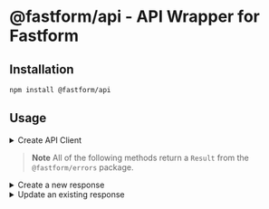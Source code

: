 # @fastform/api - API Wrapper for Fastform

## Installation

```bash
npm install @fastform/api
```

## Usage

<details>
<summary>Create API Client</summary>

```ts
import { FormbricksAPI, EnvironmentId } from "@fastform/api";

const api = new FormbricksAPI({
  apiHost: "http://localhost:3000",
  environmentId: "clgwh8maj0005n2f66pwzev3r" as EnvironmentId,
});
```

</details>

> **Note**
> All of the following methods return a `Result` from the `@fastform/errors` package.

<details>
<summary>Create a new response</summary>

```ts
const response = await api.createResponse({
  formId: "......" as formId,
  personId: "......" as PersonId,
  data: {
    questionId: "response",
  },
});
```

</details>

<details>
<summary>Update an existing response</summary>

```ts
const response = await api.updateResponse({
  responseId: "......" as ResponseId, // If you pass response.value.id from createResponse, you dont need 'as ResponseId'
  data: {
    questionId: "response",
  },
});
```

</details>
